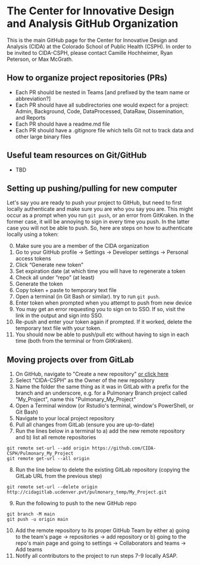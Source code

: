 # The Center for Innovative Design and Analysis GitHub Organization

This is the main GitHub page for the Center for Innovative Design and Analysis (CIDA) at the Colorado School of Public Health (CSPH). 
In order to be invited to CIDA-CSPH, please contact Camille Hochheimer, Ryan Peterson, or Max McGrath.

## How to organize project repositories (PRs)

- Each PR should be nested in Teams [and prefixed by the team name or abbreviation?]
- Each PR should have all subdirectories one would expect for a project: Admin, Background, Code, DataProcessed, DataRaw, Dissemination, and Reports
- Each PR should have a readme.md file
- Each PR should have a .gitignore file which tells Git not to track data and other large binary files

## Useful team resources on Git/GitHub
- TBD 

## Setting up pushing/pulling for new computer

Let's say you are ready to push your project to GitHub, but need to first locally authenticate and make sure you are who you say you are. This might occur as a prompt when you run `git push`, or an error from GitKraken. In the former case, it will be annoying to sign in every time you push. In the latter case you will not be able to push. So, here are steps on how to authenticate locally using a token: 

0)  Make sure you are a member of the CIDA organization
1)	Go to your GitHub profile -> Settings -> Developer settings -> Personal access tokens
2)	Click “Generate new token”
3)	Set expiration date (at which time you will have to regenerate a token
4)	Check all under “repo” (at least)
5)	Generate the token
6)	Copy token + paste to temporary text file 
7)	Open a terminal (in Git Bash or similar). try to run `git push`. 
8)  Enter token when prompted when you attempt to push from new device
9)	You may get an error requesting you to sign on to SSO. If so, visit the link in the output and sign into SSO.
10)	Re-push and enter your token again if prompted. If it worked, delete the temporary text file with your token.  
11) You should now be able to push/pull etc without having to sign in each time (both from the terminal or from GitKraken). 

## Moving projects over from GitLab 

1) On GitHub, navigate to "Create a new repository" [or click here](https://github.com/organizations/CIDA-CSPH/repositories/new)
2) Select "CIDA-CSPH" as the Owner of the new repository
3) Name the folder the same thing as it was in GitLab with a prefix for the branch and an underscore, e.g. for a Pulmonary Branch project called "My_Project", name this "Pulmonary_My_Project"
4) Open a Terminal window (or Rstudio's terminal, window's PowerShell, or Git Bash) 
5) Navigate to your local project repository
6) Pull all changes from GitLab (ensure you are up-to-date)
7) Run the lines below in a terminal to a) add the new remote repository and b) list all remote repositories 

```
git remote set-url --add origin https://github.com/CIDA-CSPH/Pulmonary_My_Project
git remote get-url --all origin
```

8) Run the line below to delete the existing GitLab repository (copying the GitLab URL from the previous step)

```
git remote set-url --delete origin http://cidagitlab.ucdenver.pvt/pulmonary_temp/My_Project.git
```

9) Run the following to push to the new GitHub repo

```
git branch -M main
git push -u origin main
```

10) Add the remote repository to its proper GitHub Team by either a) going to the team's page -> repositories -> add repository or b) going to the repo's main page and going to settings -> Collaborators and teams -> Add teams 
11) Notify all contributors to the project to run steps 7-9 locally ASAP.


